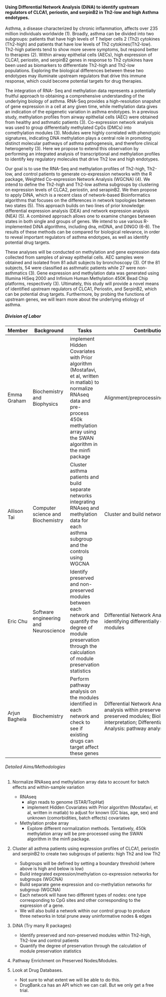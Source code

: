 #### Using Differential Network Analysis (DiNA) to identify upstream regulators of CLCA1, periostin, and serpinB2 in Th2-low and high Asthma endotypes. 

Asthma, a disease characterized by chronic inflammation, affects over 235 million individuals worldwide (1). Broadly, asthma can be divided into two subgroups: patients that have high levels of T helper cells 2 (Th2) cytokines (Th2-high) and patients that have low levels of Th2 cytokines(Th2-low). Th2-high patients tend to show more severe symptoms, but respond better to therapies (2). Within airway epithelial cells (AECs), high expression of CLCA1, periostin, and serpinB2 genes in response to Th2 cytokines have been used as biomarkers to differentiate Th2-high and Th2-low populations. Exploring the biological differences between these two endotypes may illuminate upstream regulators that drive this immune response, which could become potential targets for drug therapies. 	

The integration of RNA- Seq and methylation data represents a potentially fruitful approach to obtaining a comprehensive understanding of the underlying biology of asthma. RNA-Seq provides a high-resolution snapshot of gene expression in a cell at any given time, while methylation data gives an indication of the epigenetic variation in asthma endotypes. In a previous study, methylation profiles from airway epithelial cells (AEC) were obtained from healthy and asthmatic patients (3). Co-expression network analysis was used to group differentially methylated CpGs (DMCs) into comethylation modules (3). Modules were highly correlated with phenotypic signatures, indicating DNA methylation plays a central role in promoting distinct molecular pathways of asthma pathogenesis, and therefore clinical heterogeneity (3). Here we propose to extend this observation by performing an integrated analysis of transcriptional and methylation profiles to identify key regulatory molecules that drive Th2 low and high endotypes.

Our goal is to use the RNA-Seq and methylation profiles of Th2-high, Th2-low, and control patients to generate co-expression networks with the R package, Weighted Co-expression Network Analysis (WGCNA) (4). We intend to define the Th2-high and Th2-low asthma subgroups by clustering on expression levels of CLCA2, periostin, and serapinB2. We then propose to apply DiNA, which is a recent class of network-based Bioinformatics algorithms that focuses on the differences in network topologies between two states (5). This approach builds on two lines of prior knowledge: differential expression analysis (DEA) and network expression analysis (NEA) (5). A combined approach allows one to examine changes between states in both single and groups of genes. We intend to use various R-implemented DiNA algorithms, including dna, mlDNA, and DINGO (6-8). The results of these methods can be compared for biological relevance, in order to reveal important regulators of asthma endotypes, as well as identify potential drug targets. 

These analyses will be conducted on methylation and gene expression data collected from samples of airway epithelial cells. AEC samples were obtained and isolated from 81 adult subjects by bronchoscopy (3). Of the 81 subjects, 54 were classified as asthmatic patients while 27 were non-asthmatics (3). Gene expression and methylation data was generated using Illumina HiSeq 2000 and Infinium Human Methylation 450K Bead Chip platforms, respectively (3). Ultimately, this study will provide a novel means of identified upstream regulators of CLCA1, Periostin, and SerpinB2, which can be potential drug targets. Furthermore, by probing the functions of upstream genes, we will learn more about the underlying etiology of asthma. 

##### Division of Labor 

Member | Background | Tasks | Contributions
 --- | --- | --- | ---
Emma Graham | Biochemistry and Biophysics | implement Hidden Covariates with Prior algorithm (Mostafavi, et al, written in matlab) to normalize RNAseq data and pre-process 450k methylation array using the SWAN algorithm in the minfi package | Alignment/preprocessing/normalization
Allison Tai | Computer science and Biochemistry | Cluster asthma patients and build separate networks integrating RNAseq and methylation data for each asthma subgroup and the controls using WGCNA | Cluster and build networks 
Eric Chu | Software engineering and Neuroscience | Identify preserved and non-preserved modules between each network and quantify the degree of module preservation through the calculation of module preservation statistics | Differential Network Analysis: identifying differentially expressed modules 
Arjun Baghela | Biochemistry | Perform pathway analysis on the modules identified in each network and check to see if existing drugs can target affect these genes | Differential Network Analysis: pathway analysis within preserved and non-preserved modules; Biological interpretation; Differential Network Analysis: pathway analysis

###### Detailed Aims/Methodologies 

1. Normalize RNAseq and methylation array data to account for batch effects and within-sample variation
	* RNAseq
		* align reads to  genome (STAR/TopHat)
		* implement Hidden Covariates with Prior algorithm (Mostafavi, et al, written in matlab) to adjust for known (GC bias, age, sex) and unknown (comorbidities, batch effects) covariates
	* Methylation probe array
		* Explore different normalization methods. Tentatively, 450k methylation array will be pre-processed using the SWAN algorithm in the minfi package. 

2. Cluster all asthma patients using expression profiles of CLCA1, periostin and serpinB2 to create two subgroups of patients: high Th2 and low Th2 
	* Subgroups will be defined by setting a boundary threshold (where above is high and below is low)
	* Build integrated expression/methylation co-expression networks for subgroups (WGCNA) 
	* Build separate gene expression and co-methylation networks for subgroup (WGCNA) 
	* Each network will have two different types of nodes: one type corresponding to CpG sites and other corresponding to the expression of a gene. 
	* We will also build a network within our control group to produce three networks in total
prune away uninformative nodes & edges

3. DiNA (Try many R packages)
	* Identify preserved and non-preserved modules within Th2-high, Th2-low and control patients
	* Quantify the degree of preservation through the calculation of module preservation statistics

4. Pathway Enrichment on Preserved Nodes/Modules. 

5. Look at Drug Databases. 
	* Not sure to what extent we will be able to do this. 
	* DrugBank.ca has an API which we can call. But we only get a free trial. 

